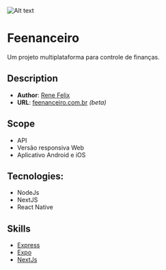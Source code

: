 ![Alt text](https://i.imgur.com/1ulcThc.png "Feenanceiro")

# Feenanceiro
Um projeto multiplataforma para controle de finanças.

## Description
* **Author**: [Rene Felix](https://github.com/renebfelix)
* **URL**: [feenanceiro.com.br](https://feenanceiro.com.br/) *(beta)*

## Scope
* API
* Versão responsiva Web
* Aplicativo Android e iOS

## Tecnologies:
* NodeJs
* NextJS
* React Native

## Skills
* [Express](https://expressjs.com/)
* [Expo](https://expo.dev/)
* [NextJs](https://nextjs.org/)
